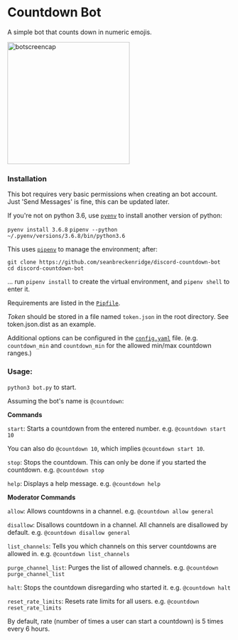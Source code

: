 # Countdown Bot

A simple bot that counts down in numeric emojis.

<img src="https://raw.githubusercontent.com/seanbrecke/discord-countdown-bot/master/screencaps/count.png" alt="botscreencap" width=275>

### Installation

This bot requires very basic permissions when creating an bot account. Just 'Send Messages' is fine, this can be updated later.

If you're not on python 3.6, use [`pyenv`](https://github.com/pyenv/pyenv) to install another version of python:

`pyenv install 3.6.8`
`pipenv --python ~/.pyenv/versions/3.6.8/bin/python3.6`

This uses [`pipenv`](https://github.com/pypa/pipenv) to manage the environment; after:

```
git clone https://github.com/seanbreckenridge/discord-countdown-bot
cd discord-countdown-bot
```

... run `pipenv install` to create the virtual environment, and `pipenv shell` to enter it.

Requirements are listed in the [`Pipfile`](./Pipfile).

_Token_ should be stored in a file named `token.json` in the root directory. See token.json.dist as an example.

Additional options can be configured in the [`config.yaml`](./config.yaml) file. (e.g. `countdown_min` and `countdown_min` for the allowed min/max countdown ranges.)

### Usage:

`python3 bot.py` to start.

Assuming the bot's name is `@countdown`:

__Commands__

`start`: Starts a countdown from the entered number. e.g. `@countdown start 10`

You can also do `@countdown 10`, which implies `@countdown start 10`.

`stop`: Stops the countdown. This can only be done if you started the countdown. e.g. `@countdown stop`

`help`: Displays a help message. e.g. `@countdown help`

__Moderator Commands__

`allow`: Allows countdowns in a channel. e.g. `@countdown allow general`

`disallow`: Disallows countdown in a channel. All channels are disallowed by default. e.g. `@countdown disallow general`

`list_channels`: Tells you which channels on this server countdowns are allowed in. e.g. `@countdown list_channels`

`purge_channel_list`: Purges the list of allowed channels. e.g. `@countdown purge_channel_list`

`halt`: Stops the countdown disregarding who started it. e.g. `@countdown halt`

`reset_rate_limits`: Resets rate limits for all users. e.g. `@countdown reset_rate_limits`

By default, rate (number of times a user can start a countdown) is 5 times every 6 hours.

